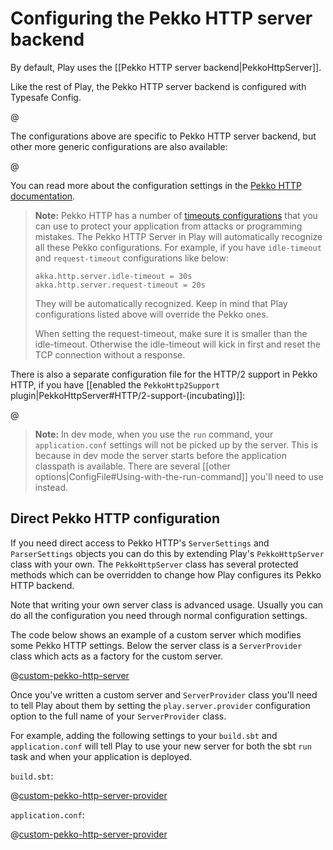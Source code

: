 <!--- Copyright (C) from 2022 The Play Framework Contributors <https://github.com/playframework>, 2011-2021 Lightbend Inc. <https://www.lightbend.com> -->

# Configuring the Pekko HTTP server backend

By default, Play uses the [[Pekko HTTP server backend|PekkoHttpServer]].

Like the rest of Play, the Pekko HTTP server backend is configured with Typesafe Config.

@[](/confs/play-pekko-http-server/reference.conf)

The configurations above are specific to Pekko HTTP server backend, but other more generic configurations are also available:
 
@[](/confs/play-server/reference.conf)

You can read more about the configuration settings in the [Pekko HTTP documentation](https://doc.akka.io/docs/akka-http/10.2/configuration.html?language=scala).

> **Note:** Pekko HTTP has a number of [timeouts configurations](https://doc.akka.io/docs/akka-http/10.2/common/timeouts.html?language=scala#server-timeouts) that you can use to protect your application from attacks or programming mistakes. The Pekko HTTP Server in Play will automatically recognize all these Pekko configurations. For example, if you have `idle-timeout` and `request-timeout` configurations like below:
>
> ```
> akka.http.server.idle-timeout = 30s
> akka.http.server.request-timeout = 20s
> ```
>
> They will be automatically recognized. Keep in mind that Play configurations listed above will override the Pekko ones.
>
> When setting the request-timeout, make sure it is smaller than the idle-timeout. Otherwise the idle-timeout will kick in first and reset the TCP connection without a response.

There is also a separate configuration file for the HTTP/2 support in Pekko HTTP, if you have [[enabled the `PekkoHttp2Support` plugin|PekkoHttpServer#HTTP/2-support-(incubating)]]:

@[](/confs/play-pekko-http2-support/reference.conf)

> **Note:** In dev mode, when you use the `run` command, your `application.conf` settings will not be picked up by the server. This is because in dev mode the server starts before the application classpath is available. There are several [[other options|ConfigFile#Using-with-the-run-command]] you'll need to use instead.

## Direct Pekko HTTP configuration

If you need direct access to Pekko HTTP's `ServerSettings` and `ParserSettings` objects you can do this by extending Play's `PekkoHttpServer` class with your own. The `PekkoHttpServer` class has several protected methods which can be overridden to change how Play configures its Pekko HTTP backend.

Note that writing your own server class is advanced usage. Usually you can do all the configuration you need through normal configuration settings.

The code below shows an example of a custom server which modifies some Pekko HTTP settings. Below the server class is a `ServerProvider` class which acts as a factory for the custom server.

@[custom-pekko-http-server](code/CustomPekkoHttpServer.scala)

Once you've written a custom server and `ServerProvider` class you'll need to tell Play about them by setting the `play.server.provider` configuration option to the full name of your `ServerProvider` class.

For example, adding the following settings to your `build.sbt` and `application.conf` will tell Play to use your new server for both the sbt `run` task and when your application is deployed.

`build.sbt`:

@[custom-pekko-http-server-provider](code/build.sbt)

`application.conf`:

@[custom-pekko-http-server-provider](code/application.conf)

